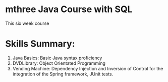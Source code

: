 # mthree Java Course with SQL 
This six week course 

# Skills Summary:

1. Java Basics: Basic Java syntax proficiency
2. DVDLibrary: Object Orientated Programming
3. Vending Machine: Dependency Injection and Inversion of Control for the integration of the Spring framework, JUnit tests. 
